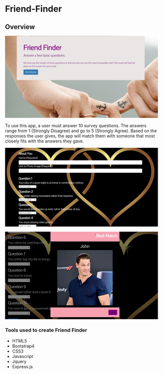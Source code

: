 # Friend-Finder

## Overview

![Friend](app/public/images/friend1.jpg)

<p>To use this app, a user must answer 10 survey questions. The answers range from 1 (Strongly Disagree) and go to 5 (Strongly Agree). Based on the responses the user gives, the app will match them with someone that most closely fits with the answers they gave.</p>

![Friend](app/public/images/friend2.jpg)

![Friend](app/public/images/friend4.jpg)

### Tools used to create Friend Finder

* HTML5
* Bootstrap4
* CSS3
* Javascript
* Jquery
* Express.js

